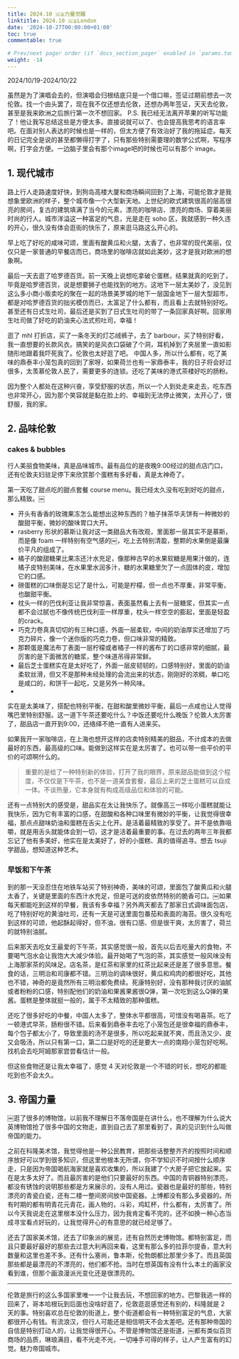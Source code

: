 ```yaml
---
title: 2024.10 🇬🇧力量觉醒
linktitle: 2024.10 🇬🇧London
date: '2024-10-27T00:00:00+01:00'
toc: true
commentable: true

# Prev/next pager order (if `docs_section_pager` enabled in `params.toml`)
weight: -14
---
```


2024/10/19-2024/10/22

虽然是为了演唱会去的，但演唱会归根结底只是一个借口嘛，签证过期前想去一次伦敦。找一个由头罢了，现在我不仅还想去伦敦，还想办两年签证，天天去伦敦，甚至是我来欧洲之后旅行第一次不想回家。
P.S. 我已经无法离开苹果的听写功能了！他让我写总结这些是方便太多。直接说就可以了、也会提高我思考的语言率吧。在面对别人表达的时候也是一样的，但太方便了有效治好了我的拖延症。每天的日记完全是说的甚至都懒得打字了，只有那些特别需要理的数学公式啊，写程序啊，打字会方便。一边脑子里会有那个image吧的时候也可以有那个 image。

## 1. 现代城市
路上行人走路速度好快，到狗岛高楼大厦和商场瞬间回到了上海，可能伦敦才是我想象里欧洲的样子，整个城市像一个大型新天地。上世纪的欧式建筑很高的层高很亮的房间，复古的建筑填满了当今的元素，漂亮的咖啡店、漂亮的商场、穿着美丽时尚的行人。城市洋溢这一种富足的气息，光是走在 soho 区，我就感到一种久违的开心，很久没有体会逛街的快乐了，原来逛马路这么开心的。

早上吃了好吃的咸味可颂，里面有酸黄瓜和火腿，太香了，也非常的现代美丽，仅仅只是一家普通的早餐店而已，商场里的咖啡店就如此美妙，这才是我对欧洲的想象啊。

最后一天去逛了哈罗德百货。前一天晚上说想吃拿破仑蛋糕，结果就真的吃到了，毕竟是哈罗德百货，说是想要狮子也能找到的地方。这地下一层太美妙了，没见到这么多小商小贩卖吃的聚在一起的场景美罗城的地下一层国金地下一层大型超市，都是对哈罗德百货的拙劣模仿而已，太富足了什么都有，而且看上去就特别好吃。甚至还有日式生吐司，最后还是买到了日式生吐司的带了一条回家真好啊。回家用生吐司做了好吃的奶油夹心法式煎吐司，幸福！

逛了 mhl 打折店，买了一条冬天的灯芯绒裤子，去了 barbour，买了特别好看，我一直想要的长款风衣。搞笑的是风衣口袋破了个洞，耳机掉到了夹层里一直如影随形地跟着我吓死我了。伦敦也太好逛了吧。
中国人多，所以什么都有，吃了美味的鼎泰丰小笼包真的回到了家呀，如果荷兰也有一家鼎泰丰，我的日子将会好过很多，太羡慕伦敦人民了，需要更多的连锁。还吃了美味的港式茶楼好吃的肠粉。

因为整个人都处在这种兴奋，享受舒服的状态，所以一个人到处走来走去，吃东西也非常开心，因为那个笑容就是黏在脸上的、幸福到无法停止微笑，太开心了，很舒服，我的家。

## 2. 品味伦敦
### cakes & bubbles
行人美丽食物美味，真是品味城市。最有品位的是夜晚9:00经过的甜点店门口，还有伦敦夫妇驻足停下来欣赏那个蛋糕有多好看，真是太神奇了。

第一天吃了甜点吃的甜点套餐 course menu。我已经太久没有吃到好吃的甜点，那么精致。￼
- 开头有香香的玫瑰果冻怎么能想出这种东西的？柚子抹茶华夫饼有一种微妙的酸甜平衡，微妙的酸味胃口大开。
- rasberry 形状的慕斯让我对这一类甜品大有改观，里面那一层其实不是慕斯，而是像 foam 一样特别有空气感的￼，吃上去特别清盈，整颗的水果倒是最廉价平凡的组成了。
- 橘子的酸甜糖果比果冻还汁水充足，像那种古早的水果软糖是用果汁做的，连橘子皮特别美味，在水果里水润多汁，糖的水果糖里欠了一点固体的皮，增加它的口感。
- 磅蛋糕的口味倒是忘记了是什么，可能是柠檬，但一点也不厚重，非常平衡，也酸甜平衡。
- 枕头一样的巴伐利亚让我非常惊喜，表面虽然看上去有一层糖浆，但其实一点都不会过腻也不像传统巴伐利亚一样厚重，枕头一样空空的膨起，里面是轻盈的crack。
- 巧克力卷真真切切的有三种口感，外面一层柔软，中间的奶油厚实还增加了巧克力碎片，像一个迷你版的巧克力卷，但口味非常的精致。
- 那颗蛋是魔法布丁表面一层柠檬或者橘子一样的酱布丁的口感非常的细腻，最厉害的是下面微苦的糖浆，整个味道吊得非常鲜。
- 最后芝士蛋糕实在是太好吃了，外面一层皮韧韧的，口感特别好，里面的奶油柔软丝滑，但又不是那种未经处理的会流出来的状态，刚刚好的浓稠，单口吃是咸口的，和饼干一起吃，又是另外一种风味。
- 
实在是太美味了，搭配也特别平衡，在甜和酸里微妙平衡，最后一点咸也让人觉得嘴巴里特别舒服。这一道下午茶还要吃什么？中饭还要吃什么晚饭？伦敦人太厉害了，甜品店一直开到9:00，还络绎不绝一直有人进来买。

如果我开一家咖啡店，在上海也想开这样的店卖特别精美的甜品，不计成本的去做最好的东西，最高级的口味。能做到这样实在是太厉害了。也可以带一些平价的平价的可颂啊什么的。

> 重要的是给了一种特别新的体验，打开了我的眼界，原来甜品能做到这个程度，不仅仅是下午茶，也不是一道美食套餐，最后上来的芝士蛋糕可以自成一体。不谈热量，它本身就有构成高级品位和体验的可能。

还有一点特别大的感受是，甜品实在太让我快乐了。就像高三一样吃小蛋糕就能让我快乐，因为它有丰富的口感，在甜酸和各种口味里有微妙的平衡，让我觉得很幸福，那点点甜味奶油和蛋糕在舌尖上化开。是活着最精致的享受了。并不是依靠咀嚼，就是用舌头就能体会到一切，这才是活着最重要的事。在过去的两年三年我都忘记了他有多美好，他实在是太美好了，好的小蛋糕、真的值得追寻。想去 tsuji 学甜品，想知道这种艺术。

### 早饭和下午茶
到的那一天没忍住在地铁车站买了特别神奇，美味的可颂，里面包了酸黄瓜和火腿太香了，关键是里面的东西汁水充足，但是可送的皮依然特别的脆香可口。￼如果每天都能吃到这样的早餐，我该有多幸福？另外两天都去了那家日式调味面包店，吃了特别好吃的黄油吐司，还有一天是可送里面包番茄和表面的海苔。很久没有吃到这样的可颂，他起酥起得好，但不油，很有口感、但是很干爽，太厉害了，荷兰的就特别油腻。

后来那天去吃女王最爱的下午茶，其实感觉很一般，首先以后去吃量大的食物，不要喝气泡水会让我饱大大减少体验。最开始喝了气泡的茶，其实感觉一般风味没有上海那家茶的风味足。店名茶，是红茶和家里的红茶比起来还是差了很多意思。餐食的话，三明治和司康都不错。三明治的调味很好，黄瓜和鸡肉的都很好吃，其他也不错，神奇的是竟然所有三明治都免费续。死康特别好，没有那种我讨厌的油腻或者粉粉的口感，特别配他们的奶油和果酱果酱很Q弹，第一次吃到这么Q弹的果酱。蛋糕是整体就挺一般的，属于不太精致的那种蛋糕。

还吃了很多好吃的中餐，中国人太多了，整体水平都很高，可惜没有喝喜茶。吃了一顿港式早茶，肠粉很不错。后来看到鼎泰丰去吃了小笼包还是很幸福的鼎泰丰，每个包子都太小了，导致里面的汤不是很多，所以吃起来就不爽，而且汤又少、皮又会吸汤，所以只有第一口，第二口是好吃的还是要大一点的南翔小笼包好吃啊。找机会去吃阿姆那家尝尝看估计一般。

但这些食物还是让我太幸福了，感觉 4 天对伦敦是一个不错的时长，想吃的都能吃到也不会太久。

## 3. 帝国力量
￼逛了很多的博物馆，以前我不理解日不落帝国是在讲什么，也不理解为什么说大英博物馆抢了很多中国的文物走，直到自己去了那里看到了，真的见识到什么叫做帝国的能力。

之前在科隆美术馆，我觉得他是一种公民教育，把那些话整整齐齐的按照时间和顺序放好可以学到很多知识，但这里他根本无所谓，你不学知识不时间按什么顺序走，只是因为帝国喝航海家就是喜欢收集的，所以我建了个大房子把它放起来。实在是太多太好了。而且最厉害的是他们只要最好的东西。中国的青铜器特别漂亮，都没有锈蚀的说明那些都是方来展示的，没有人用过。瓷器也是最好的那些，特别漂亮的青瓷白瓷，还有二楼一整间房间放中国瓷器。上博都没有那么多瓷器的。所有时期的都有明青花元青花，画人物的，斗彩，鸡缸杯，什么都有，太厉害了。所以今天我说走在这里根本没什么压力，因为我肯定看不完的，还不如换一种心态当成寻宝看点好玩的，让我觉得开心的有意思的就已经足够了。

还去了国家美术馆，还去了印象派的展览，还有自然历史博物馆。都特别富足，而且只要最好最好的那些去过意大利再回来看，这里有那么多的拉菲尔提香，意大利数量和这里也差不多。还有什么塞尚，鲁本斯，伦勃朗都比那里少多了。而且英国那些都是最漂亮的不漂亮的，他们都不抢。当时在想英国有没有什么本土的画家没看到谁，但那个画浪漫派光变化还是很漂亮的。

---

伦敦是旅行的这么多国家里唯一一个让我去玩，不想回家的地方。巴黎我逃一样的回来了，哥本哈根玩到后面也没啥好逛了，伦敦逛逛感觉还有别的，科隆就是 2 天的事。特别喜欢总在伦敦的街道上，整个街道都会有一种特别富足的气息，大家都很开心有钱。有流浪汉，但行人可能还是相信明天不会太差吧。还有那种帝国的自信是特别打动人的，让我觉得很开心。不管是博物馆还是街道，￼都有类似百货商场的品质，琳琅满目，看不光走不光，一切唾手可得的样子，让人产生富有的幻觉。魅力帝国城市。